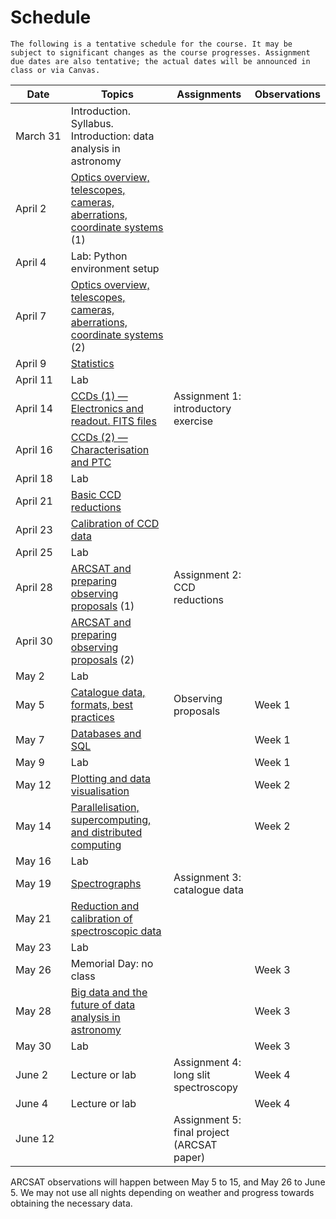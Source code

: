# Schedule

```{caution}
The following is a tentative schedule for the course. It may be subject to significant changes as the course progresses. Assignment due dates are also tentative; the actual dates will be announced in class or via Canvas.
```

| Date          | Topics                                                                                                                        | Assignments                                | Observations |
| ------------- | ----------------------------------------------------------------------------------------------------------------------------- | ------------------------------------------ | ------------ |
| March&nbsp;31 | Introduction. Syllabus. <br>Introduction: data analysis in astronomy                                                          |
| April&nbsp;2  | [Optics overview, telescopes, cameras, aberrations, coordinate systems](./lecture_notes/intro_concepts/intro_concepts.md) (1) |                                            |              |
| April&nbsp;4  | Lab: Python environment setup                                                                                                 |                                            |              |
| April&nbsp;7  | [Optics overview, telescopes, cameras, aberrations, coordinate systems](./lecture_notes/intro_concepts/intro_concepts.md) (2) |                                            |              |
| April&nbsp;9  | [Statistics](./lecture_notes/statistics/statistics.md)                                                                        |                                            |              |
| April&nbsp;11 | Lab                                                                                                                           |                                            |              |
| April&nbsp;14 | [CCDs (1) — Electronics and readout. FITS files](./lecture_notes/ccds/ccds.md)                                                | Assignment 1: introductory exercise        |              |
| April&nbsp;16 | [CCDs (2) — Characterisation and PTC](./lecture_notes/ccds/ccds.md)                                                           |                                            |              |
| April&nbsp;18 | Lab                                                                                                                           |                                            |              |
| April&nbsp;21 | [Basic CCD reductions](./lecture_notes/ccd_reductions/ccd_reductions.md)                                                      |                                            |              |
| April&nbsp;23 | [Calibration of CCD data](./lecture_notes/ccd_calibration/ccd_calibration.md)                                                 |                                            |              |
| April&nbsp;25 | Lab                                                                                                                           |                                            |              |
| April&nbsp;28 | [ARCSAT and preparing observing proposals](./lecture_notes/arcsat_proposals/arcsat_proposals.md) (1)                          | Assignment 2: CCD reductions               |              |
| April&nbsp;30 | [ARCSAT and preparing observing proposals](./lecture_notes/arcsat_proposals/arcsat_proposals.md) (2)                          |                                            |              |
| May&nbsp;2    | Lab                                                                                                                           |                                            |              |
| May&nbsp;5    | [Catalogue data, formats, best practices](./lecture_notes/catalogue_data/catalogue_data.md)                                   | Observing proposals                        | Week 1       |
| May&nbsp;7    | [Databases and SQL](./lecture_notes/databases/databases.md)                                                                   |                                            | Week 1       |
| May&nbsp;9    | Lab                                                                                                                           |                                            | Week 1       |
| May&nbsp;12   | [Plotting and data visualisation](./lecture_notes/data_visualisation/data_visualisation.md)                                   |                                            | Week 2       |
| May&nbsp;14   | [Parallelisation, supercomputing, and distributed computing](./lecture_notes/distributed_computing/distributed_computing.md)  |                                            | Week 2       |
| May&nbsp;16   | Lab                                                                                                                           |                                            |              |
| May&nbsp;19   | [Spectrographs](./lecture_notes/spectrographs/spectrographs.md)                                                               | Assignment 3: catalogue data               |              |
| May&nbsp;21   | [Reduction and calibration of spectroscopic data](./lecture_notes/spec_data_reduction/spec_data_reduction.md)                 |                                            |              |
| May&nbsp;23   | Lab                                                                                                                           |                                            |              |
| May&nbsp;26   | Memorial Day: no class                                                                                                        |                                            | Week 3       |
| May&nbsp;28   | [Big data and the future of data analysis in astronomy](./lecture_notes/big_data/big_data.md)                                 |                                            | Week 3       |
| May&nbsp;30   | Lab                                                                                                                           |                                            | Week 3       |
| June&nbsp;2   | Lecture or lab                                                                                                                | Assignment 4: long slit spectroscopy       | Week 4       |
| June&nbsp;4   | Lecture or lab                                                                                                                |                                            | Week 4       |
| June&nbsp;12  |                                                                                                                               | Assignment 5: final project (ARCSAT paper) |              |

ARCSAT observations will happen between May 5 to 15, and May 26 to June 5. We may not use all nights depending on weather and progress towards obtaining the necessary data.
